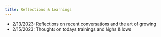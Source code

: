 ```yaml
---
title: Reflections & Learnings
---
```

- 2/13/2023: Reflections on recent conversations and the art of growing
- 2/15/2023: Thoughts on todays trainings and highs & lows